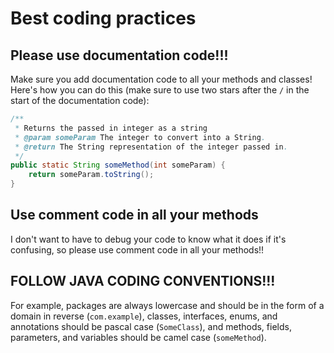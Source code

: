 # Best coding practices

## Please use documentation code!!!
Make sure you add documentation code to all your methods and classes!
Here's how you can do this (make sure to use two stars after the `/` in the start of the documentation code):
```java
/**
 * Returns the passed in integer as a string
 * @param someParam The integer to convert into a String.
 * @return The String representation of the integer passed in.
 */
public static String someMethod(int someParam) {
    return someParam.toString();
}
```

## Use comment code in all your methods
I don't want to have to debug your code to know what it does if it's confusing, so please use comment code in all your methods!!

## FOLLOW JAVA CODING CONVENTIONS!!!
For example, packages are always lowercase and should be in the form of a domain in reverse (`com.example`), 
classes, interfaces, enums, and annotations should be pascal case (`SomeClass`), and methods, fields, parameters, and variables should be camel case (`someMethod`).